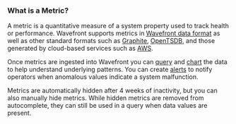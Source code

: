 ### What is a Metric?

A metric is a quantitative measure of a system property used to track health or performance. Wavefront supports metrics
in [Wavefront data format](https://community.wavefront.com/docs/DOC-1031) as well as other standard formats such as [Graphite](http://graphite.readthedocs.io/en/latest/index.html),  [OpenTSDB](http://opentsdb.net/docs/build/html/user_guide/writing.html), and those generated by cloud-based services
such as [AWS](https://community.wavefront.com/docs/DOC-1032).

Once metrics are ingested into Wavefront you can [query](https://community.wavefront.com/docs/DOC-1019) and
[chart](https://community.wavefront.com/docs/DOC-1158) the data to help understand underlying patterns. You can create
[alerts](https://community.wavefront.com/docs/DOC-1052) to notify operators when anomalous values indicate a system malfunction.

Metrics are automatically hidden after 4 weeks of inactivity, but you can also manually hide metrics. While hidden metrics are removed from autocomplete, they can still be used in a query when data values are present.
